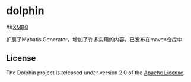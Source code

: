 # dolphin

##[XMBG](https://github.com/beihaifeiwu/dolphin)

扩展了Mybatis Generator，增加了许多实用的内容，已发布在maven仓库中

## License
The Dolphin project is released under version 2.0 of the [Apache License](http://www.apache.org/licenses/LICENSE-2.0).
